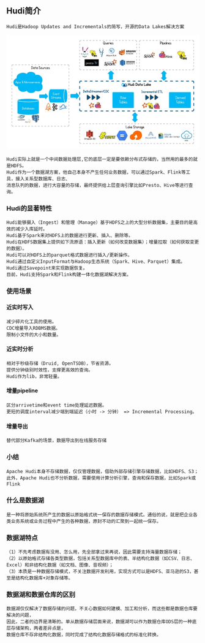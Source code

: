 ## Hudi简介
    Hudi是Hadoop Updates and Incrementals的简写，开源的Data Lakes解决方案
![Alt text](../doc/Hudi在Hadoop体系架构中的位置图.jpg)

    Hudi实际上就是一个中间数据处理层,它的底层一定是要依赖分布式存储的，当然用的最多的就是HDFS。
    Hudi作为一个数据湖方案，他自己本身不产生任何业务数据，可以通过Spark、Flink等工具，接入关系型数据库、日志、
    消息队列的数据，进行大容量的存储，最终提供给上层查询引擎比如Presto、Hive等进行查询。

### Hudi的显著特性
    Hudi能够摄入（Ingest）和管理（Manage）基于HDFS之上的大型分析数据集，主要目的是高效的减少入库延时。
    Hudi基于Spark来对HDFS上的数据进行更新、插入、删除等。
    Hudi在HDFS数据集上提供如下流原语：插入更新（如何改变数据集）；增量拉取（如何获取变更的数据）。
    Hudi可以对HDFS上的parquet格式数据进行插入/更新操作。
    Hudi通过自定义InputFormat与Hadoop生态系统（Spark、Hive、Parquet）集成。
    Hudi通过Savepoint来实现数据恢复。
    目前，Hudi支持Spark和Flink构建一体化数据湖解决方案。

### 使用场景
#### 近实时写入
    减少碎片化工具的使用。
    CDC增量导入RDBMS数据。
    限制小文件的大小和数量。
    
#### 近实时分析
    相对于秒级存储（Druid, OpenTSDB），节省资源。
    提供分钟级别时效性，支撑更高效的查询。
    Hudi作为lib，非常轻量。
    
#### 增量pipeline
    区分arrivetime和event time处理延迟数据。
    更短的调度interval减少端到端延迟（小时 -> 分钟） => Incremental Processing。
    
#### 增量导出
    替代部分Kafka的场景，数据导出到在线服务存储

### 小结
    Apache Hudi本身不存储数据，仅仅管理数据，借助外部存储引擎存储数据，比如HDFS、S3；
    此外，Apache Hudi也不分析数据，需要使用计算分析引擎，查询和保存数据，比如Spark或Flink

### 什么是数据湖
    是一种将原始系统所产生的数据以原始格式统一保存的数据存储模式。通俗的说，就是把企业各类业务系统或业务过程中产生的各种数据，原封不动的汇聚到一起统一保存。

### 数据湖特点
    （1）不先考虑数据有没用、怎么用，先全部拿过来再说，因此需要支持海量数据存储；
    （2）以原始格式存储各类型数据，包括关系型数据库中的表、半结构化数据（如CSV、日志、Excel）和非结构化数据（如文档、图像、音视频）；
    （3）本质是一种数据存储模式，不关注数据开发利用，实现方式可以是HDFS、亚马逊的S3，甚至是结构化数据库+对象存储等。

### 数据湖和数据仓库的区别
    数据湖仅仅解决了数据存储的问题，不关心数据如何建模、加工和分析，而这些都是数据仓库要解决的问题，
    因此，二者的边界是清晰的。单从数据存储层面来说，数据湖可以作为数据仓库ODS层的一种底层存储架构，两者差异点是，
    数据仓库不存非结构化数据，同时完成了结构化数据存储格式的标准化转换。

